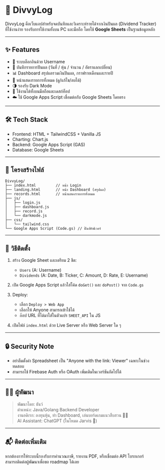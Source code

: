 
# 📘 DivvyLog

DivvyLog คือเว็บแอปสำหรับจดบันทึกและวิเคราะห์รายได้จากเงินปันผล (Dividend Tracker) ที่ใช้งานง่าย รองรับการใช้งานทั้งบน PC และมือถือ โดยใช้ **Google Sheets** เป็นฐานข้อมูลหลัก

---

## ✨ Features

- 🔐 ระบบล็อกอินด้วย Username
- 💸 บันทึกรายการปันผล (วันที่ / หุ้น / จำนวน / อัตราแลกเปลี่ยน)
- 📊 Dashboard สรุปผลรวมเงินปันผล, กราฟรายเดือนและรายปี
- 📅 หน้าแสดงรายการทั้งหมด (ดู/แก้ไข/ลบได้)
- 🌗 รองรับ Dark Mode
- 🚀 ใช้งานได้ทั้งบนมือถือและเดสก์ท็อป
- ☁️ ใช้ Google Apps Script เชื่อมต่อกับ Google Sheets โดยตรง

---

## 🛠 Tech Stack

- Frontend: HTML + TailwindCSS + Vanilla JS
- Charting: Chart.js
- Backend: Google Apps Script (GAS)
- Database: Google Sheets

---

## 📁 โครงสร้างไฟล์

```
DivvyLog/
├── index.html         // หน้า Login
├── landing.html       // หน้า Dashboard (สรุปผล)
├── records.html       // หน้าแสดงรายการทั้งหมด
├── js/
│   ├── login.js
│   ├── dashboard.js
│   ├── record.js
│   └── darkmode.js
├── css/
│   └── tailwind.css
└── Google Apps Script (Code.gs) // ฝั่งเซิร์ฟเวอร์
```

---

## 📌 วิธีติดตั้ง

1. สร้าง Google Sheet และเตรียม 2 ชีต:

   - `Users` (A: Username)
   - `Dividends` (A: Date, B: Ticker, C: Amount, D: Rate, E: Username)

2. เปิด Google Apps Script แล้วใส่โค้ด `doGet()` และ `doPost()` จาก `Code.gs`

3. Deploy:
   - เลือก `Deploy > Web App`
   - เลือกให้ Anyone สามารถเข้าใช้ได้
   - ก๊อป URL ที่ได้มาใส่ในตัวแปร `SHEET_API` ใน JS

4. เปิดไฟล์ `index.html` ด้วย Live Server หรือ Web Server ใด ๆ

---

## 🔒 Security Note

- อย่าลืมตั้งค่า Spreadsheet เป็น "Anyone with the link: Viewer" เฉพาะในช่วงทดสอบ
- สามารถใช้ Firebase Auth หรือ OAuth เพิ่มเติมในเวอร์ชันถัดไปได้

---

## 🧑‍💻 ผู้พัฒนา

> พัฒนาโดย: ธันว์  
> ตำแหน่ง: Java/Golang Backend Developer  
> งานอดิเรก: ลงทุนหุ้น, ทำ Dashboard, เล่นบอร์ดเกมแนวสืบสวน 🕵️‍♂️  
> AI Assistant: ChatGPT (ในโหมด Jarvis 🤖)

---

## 📬 ติดต่อเพิ่มเติม

หากต้องการให้ระบบนี้รองรับการคำนวณภาษี, รายงาน PDF, หรือเชื่อมต่อ API โบรกเกอร์  
สามารถติดต่อผู้พัฒนาเพื่อขอ roadmap ได้เลย

